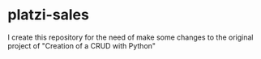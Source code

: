 # platzi-sales
I create this repository for the need of make some changes to the original project of "Creation of a CRUD with Python"
